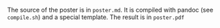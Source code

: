The source of the poster is in `poster.md`. It is compiled with pandoc (see `compile.sh`) and a special template. The result is in `poster.pdf`
